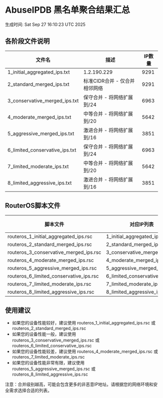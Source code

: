 # AbuseIPDB 黑名单聚合结果汇总
生成时间: Sat Sep 27 16:10:23 UTC 2025

## 各阶段文件说明

| 文件名 | 描述 | IP数量 |
|--------|------|--------|
| 1_initial_aggregated_ips.txt | 1.2.190.229 | 9291 |
| 2_standard_merged_ips.txt | 标准CIDR合并 - 仅合并相邻网络 | 9291 |
| 3_conservative_merged_ips.txt | 保守合并 - 将网络扩展到/24 | 6963 |
| 4_moderate_merged_ips.txt | 中等合并 - 将网络扩展到/20 | 5642 |
| 5_aggressive_merged_ips.txt | 激进合并 - 将网络扩展到/16 | 3851 |
| 6_limited_conservative_ips.txt | 保守合并 - 将网络扩展到/24 | 6963 |
| 7_limited_moderate_ips.txt | 中等合并 - 将网络扩展到/20 | 5642 |
| 8_limited_aggressive_ips.txt | 激进合并 - 将网络扩展到/16 | 3851 |

## RouterOS脚本文件

| 脚本文件 | 对应IP列表 | IP数量 |
|----------|------------|--------|
| routeros_1_initial_aggregated_ips.rsc | 1_initial_aggregated_ips.txt | 9291 |
| routeros_2_standard_merged_ips.rsc | 2_standard_merged_ips.txt | 9291 |
| routeros_3_conservative_merged_ips.rsc | 3_conservative_merged_ips.txt | 6963 |
| routeros_4_moderate_merged_ips.rsc | 4_moderate_merged_ips.txt | 5642 |
| routeros_5_aggressive_merged_ips.rsc | 5_aggressive_merged_ips.txt | 3851 |
| routeros_6_limited_conservative_ips.rsc | 6_limited_conservative_ips.txt | 6963 |
| routeros_7_limited_moderate_ips.rsc | 7_limited_moderate_ips.txt | 5642 |
| routeros_8_limited_aggressive_ips.rsc | 8_limited_aggressive_ips.txt | 3851 |

## 使用建议

- 如果您的设备性能较好，建议使用 routeros_1_initial_aggregated_ips.rsc 或 routeros_2_standard_merged_ips.rsc
- 如果您的设备性能一般，建议使用 routeros_3_conservative_merged_ips.rsc 或 routeros_6_limited_conservative_ips.rsc
- 如果您的设备性能较差，建议使用 routeros_4_moderate_merged_ips.rsc 或 routeros_7_limited_moderate_ips.rsc
- 如果您的设备性能非常有限，建议使用 routeros_5_aggressive_merged_ips.rsc 或 routeros_8_limited_aggressive_ips.rsc

注意：合并级别越高，可能会包含更多的非恶意IP地址。请根据您的网络环境和安全需求选择合适的列表。

